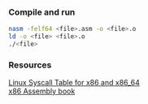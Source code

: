 ### Compile and run
```bash
nasm -felf64 <file>.asm -o <file>.o
ld -o <file> <file>.o
./<file>
```

### Resources
[Linux Syscall Table for x86 and x86_64](https://filippo.io/linux-syscall-table/)   
[x86 Assembly book](https://en.wikibooks.org/wiki/X86_Assembly)
